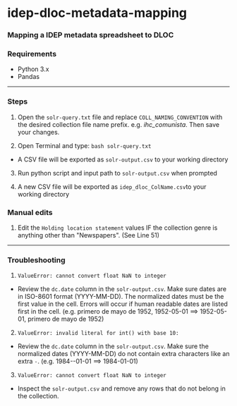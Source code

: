 # idep-dloc-metadata-mapping
### Mapping a IDEP metadata spreadsheet to DLOC


### Requirements
* Python 3.x
* Pandas

------------

### Steps
1. Open the ```solr-query.txt``` file and replace ```COLL_NAMING_CONVENTION``` with the desired collection file name prefix. e.g. *ihc_comunista*. Then save your changes.

2. Open Terminal and type: ```bash solr-query.txt```

* A CSV file will be exported as ```solr-output.csv``` to your working directory

3. Run python script and input path to ```solr-output.csv``` when prompted

4. A new CSV file will be exported as ```idep_dloc_ColName.csv```to your working directory

### Manual edits
1. Edit the ```Holding location statement``` values IF the collection genre is anything other than "Newspapers". (See Line 51)

------------
### Troubleshooting

1. ```ValueError: cannot convert float NaN to integer```
* Review the ```dc.date``` column in the ```solr-output.csv```. Make sure dates are in ISO-8601 format (YYYY-MM-DD). The normalized dates must be the first value in the cell. Errors will occur if human readable dates are listed first in the cell. (e.g. primero de mayo de 1952, 1952-05-01 ==> 1952-05-01, primero de mayo de 1952)

2. ```ValueError: invalid literal for int() with base 10:```
* Review the ```dc.date``` column in the ```solr-output.csv```. Make sure the normalized dates (YYYY-MM-DD) do not contain extra characters like an extra ```-```. (e.g. 1984--01-01 ==> 1984-01-01)

3. ```ValueError: cannot convert float NaN to integer```
* Inspect the ```solr-output.csv``` and remove any rows that do not belong in the collection.
